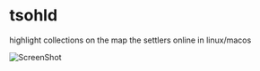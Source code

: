 # tsohld
highlight collections on the map the settlers online in linux/macos

![ScreenShot](https://raw.github.com/dozme/tsohld/edit/master/screenshot.png)
